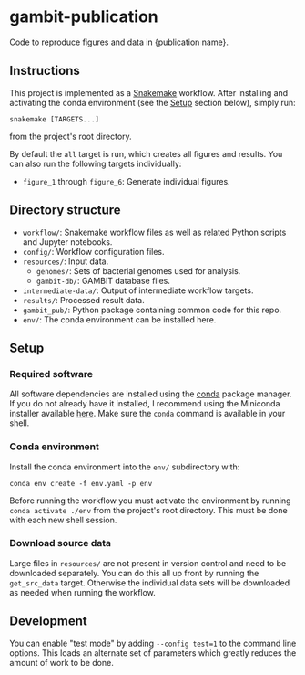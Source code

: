 # gambit-publication

Code to reproduce figures and data in {publication name}.


## Instructions

This project is implemented as a [Snakemake](https://snakemake.github.io/) workflow. After
installing and activating the conda environment (see the [Setup](#setup) section below), simply run:

```
snakemake [TARGETS...]
```

from the project's root directory.

By default the `all` target is run, which creates all figures and results. You can also run the
following targets individually:

* `figure_1` through `figure_6`: Generate individual figures.


## Directory structure

* `workflow/`: Snakemake workflow files as well as related Python scripts and Jupyter notebooks.
* `config/`: Workflow configuration files.
* `resources/`: Input data.
  * `genomes/`: Sets of bacterial genomes used for analysis.
  * `gambit-db/`: GAMBIT database files.
* `intermediate-data/`: Output of intermediate workflow targets.
* `results/`: Processed result data.
* `gambit_pub/`: Python package containing common code for this repo.
* `env/`: The conda environment can be installed here.


## Setup

### Required software

All software dependencies are installed using the [conda](https://docs.conda.io) package manager.
If you do not already have it installed, I recommend using the Miniconda installer available
[here](https://docs.conda.io/en/latest/miniconda.html). Make sure the `conda` command is available
in your shell.


### Conda environment

Install the conda environment into the `env/` subdirectory with:

```
conda env create -f env.yaml -p env
```

Before running the workflow you must activate the environment by running `conda activate ./env`
from the project's root directory. This must be done with each new shell session.


### Download source data

Large files in `resources/` are not present in version control and need to be downloaded separately.
You can do this all up front by running the `get_src_data` target. Otherwise the individual data
sets will be downloaded as needed when running the workflow.


## Development

You can enable "test mode" by adding `--config test=1` to the command line options. This loads
an alternate set of parameters which greatly reduces the amount of work to be done.
